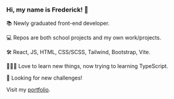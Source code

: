 ### Hi, my name is Frederick! 👋
📚 Newly graduated front-end developer.

💻 Repos are both school projects and my own work/projects. 

🛠 React, JS, HTML, CSS/SCSS, Tailwind, Bootstrap, Vite.

🦹🏽‍♂️ Love to learn new things, now trying to learning TypeScript.

🚀 Looking for new challenges!

Visit my [portfolio](https://fredericksantos.netlify.app/).


<!--
**fredosanto/fredosanto** is a ✨ _special_ ✨ repository because its `README.md` (this file) appears on your GitHub profile.

Here are some ideas to get you started:

- 🔭 I’m currently working on ...
- 🌱 I’m currently learning ...
- 👯 I’m looking to collaborate on ...
- 🤔 I’m looking for help with ...
- 💬 Ask me about ...
- 📫 How to reach me: ...
- 😄 Pronouns: ...
- ⚡ Fun fact: ...
-->
